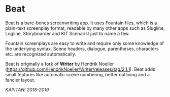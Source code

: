 # Beat

Beat is a bare-bones screenwriting app. It uses Fountain files, which is a plain-text screenplay format, readable by many other apps such as Slugline, Logline, Storyboarder and KIT Scenarist just to name a few.

Fountain screenplays are easy to write and require only some knowledge of the underlying syntax. Scene headers, dialogue, parentheses, characters etc. are recognized automatically.

Beat is originally a fork of **Writer** by Hendrik Noeller (https://github.com/HendrikNoeller/Writer/releases/tag/2.1.1). Beat adds small features like automatic scene numbering, better outlining and a fancier layout.

*KAPITAN! 2018-2019*

